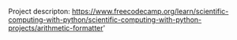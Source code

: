 Project descripton: https://www.freecodecamp.org/learn/scientific-computing-with-python/scientific-computing-with-python-projects/arithmetic-formatter'
